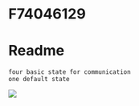 # F74046129
# Readme
    four basic state for communication
    one default state 
    
![](https://i.imgur.com/GRH9Eh8.png)
